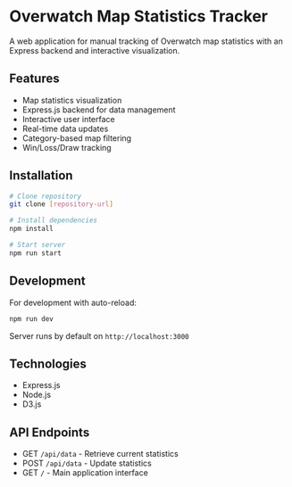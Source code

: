 # Overwatch Map Statistics Tracker

A web application for manual tracking of Overwatch map statistics with an Express backend and interactive visualization.

## Features

- Map statistics visualization
- Express.js backend for data management
- Interactive user interface
- Real-time data updates
- Category-based map filtering
- Win/Loss/Draw tracking

## Installation

```bash
# Clone repository
git clone [repository-url]

# Install dependencies
npm install

# Start server
npm run start
```

## Development

For development with auto-reload:

```bash
npm run dev
```

Server runs by default on `http://localhost:3000`

## Technologies

- Express.js
- Node.js
- D3.js

## API Endpoints

- GET `/api/data` - Retrieve current statistics
- POST `/api/data` - Update statistics
- GET `/` - Main application interface
